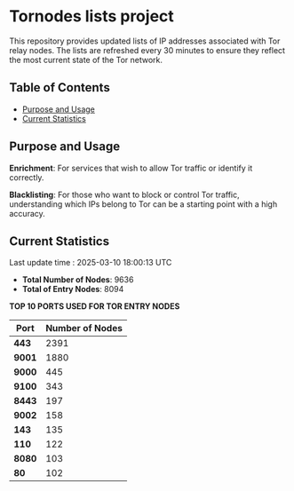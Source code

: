 # Tornodes lists project

This repository provides updated lists of IP addresses associated with Tor relay nodes. The lists are refreshed every 30 minutes to ensure they reflect the most current state of the Tor network.

## Table of Contents

- [Purpose and Usage](#purpose-and-usage)
- [Current Statistics](#current-statistics)


## Purpose and Usage

**Enrichment**: For services that wish to allow Tor traffic or identify it correctly.

**Blacklisting**: For those who want to block or control Tor traffic, understanding which IPs belong to Tor can be a starting point with a high accuracy.

## Current Statistics

Last update time : 2025-03-10 18:00:13 UTC

- **Total Number of Nodes**: 9636
- **Total of Entry Nodes**: 8094

**TOP 10 PORTS USED FOR TOR ENTRY NODES**

| **Port** | **Number of Nodes** |
|------|-----------------|
| **443**   | 2391  |
| **9001**   | 1880  |
| **9000**   | 445  |
| **9100**   | 343  |
| **8443**   | 197  |
| **9002**   | 158  |
| **143**   | 135  |
| **110**   | 122  |
| **8080**   | 103  |
| **80**   | 102  |

